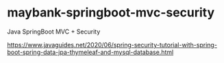 # maybank-springboot-mvc-security
 Java SpringBoot MVC + Security
 
 https://www.javaguides.net/2020/06/spring-security-tutorial-with-spring-boot-spring-data-jpa-thymeleaf-and-mysql-database.html
